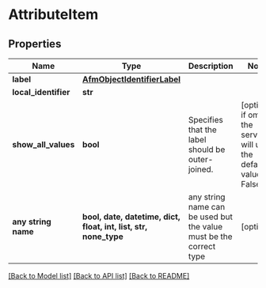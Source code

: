 # AttributeItem


## Properties
Name | Type | Description | Notes
------------ | ------------- | ------------- | -------------
**label** | [**AfmObjectIdentifierLabel**](AfmObjectIdentifierLabel.md) |  | 
**local_identifier** | **str** |  | 
**show_all_values** | **bool** | Specifies that the label should be outer-joined. | [optional]  if omitted the server will use the default value of False
**any string name** | **bool, date, datetime, dict, float, int, list, str, none_type** | any string name can be used but the value must be the correct type | [optional]

[[Back to Model list]](../README.md#documentation-for-models) [[Back to API list]](../README.md#documentation-for-api-endpoints) [[Back to README]](../README.md)


